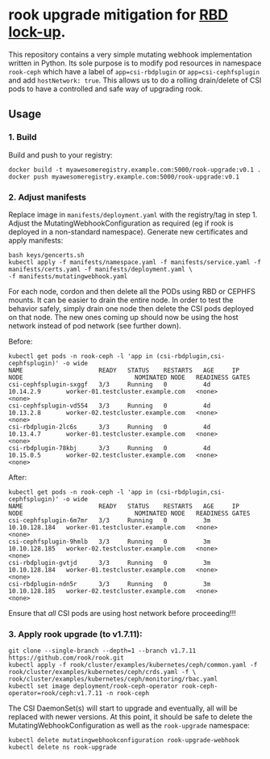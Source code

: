 # rook upgrade mitigation for [RBD lock-up](https://github.com/rook/rook/issues/8085#issuecomment-859234755).

This repository contains a very simple mutating webhook implementation written in Python. Its sole purpose is to modify pod resources in 
namespace `rook-ceph` which have a label of `app=csi-rbdplugin` or `app=csi-cephfsplugin` and add `hostNetwork: true`. This allows us to
do a rolling drain/delete of CSI pods to have a controlled and safe way of upgrading rook. 

## Usage

### 1. Build
Build and push to your registry:
```
docker build -t myawesomeregistry.example.com:5000/rook-upgrade:v0.1 .
docker push myawesomeregistry.example.com:5000/rook-upgrade:v0.1
```

### 2. Adjust manifests

Replace image in `manifests/deployment.yaml` with the registry/tag in step 1.
Adjust the MutatingWebhookConfiguration as required (eg if rook is deployed in a non-standard namespace).
Generate new certificates and apply manifests:
```
bash keys/gencerts.sh
kubectl apply -f manifests/namespace.yaml -f manifests/service.yaml -f manifests/certs.yaml -f manifests/deployment.yaml \
-f manifests/mutatingwebhook.yaml
```

For each node, cordon and then delete all the PODs using RBD or CEPHFS mounts. It can be easier to drain the entire node.
In order to test the behavior safely, simply drain one node then delete the CSI pods deployed on that node. The new ones
coming up should now be using the host network instead of pod network (see further down).

Before:
```
kubectl get pods -n rook-ceph -l 'app in (csi-rbdplugin,csi-cephfsplugin)' -o wide
NAME                     READY   STATUS    RESTARTS   AGE     IP              NODE                               NOMINATED NODE   READINESS GATES
csi-cephfsplugin-sxggf   3/3     Running   0          4d      10.14.2.9       worker-01.testcluster.example.com   <none>           <none>
csi-cephfsplugin-vd554   3/3     Running   0          4d      10.13.2.8       worker-02.testcluster.example.com   <none>           <none>
csi-rbdplugin-2lc6s      3/3     Running   0          4d      10.13.4.7       worker-01.testcluster.example.com   <none>           <none>
csi-rbdplugin-78kbj      3/3     Running   0          4d      10.15.0.5       worker-02.testcluster.example.com   <none>           <none>
```

After:
```
kubectl get pods -n rook-ceph -l 'app in (csi-rbdplugin,csi-cephfsplugin)' -o wide
NAME                     READY   STATUS    RESTARTS   AGE     IP              NODE                               NOMINATED NODE   READINESS GATES
csi-cephfsplugin-6m7mr   3/3     Running   0          3m      10.10.128.184   worker-01.testcluster.example.com   <none>           <none>
csi-cephfsplugin-9hmlb   3/3     Running   0          3m      10.10.128.185   worker-02.testcluster.example.com   <none>           <none>
csi-rbdplugin-gvtjd      3/3     Running   0          3m      10.10.128.184   worker-01.testcluster.example.com   <none>           <none>
csi-rbdplugin-ndn5r      3/3     Running   0          3m      10.10.128.185   worker-02.testcluster.example.com   <none>           <none>
```

Ensure that *all* CSI pods are using host network before proceeding!!!

### 3. Apply rook upgrade (to v1.7.11):
```
git clone --single-branch --depth=1 --branch v1.7.11 https://github.com/rook/rook.git
kubectl apply -f rook/cluster/examples/kubernetes/ceph/common.yaml -f rook/cluster/examples/kubernetes/ceph/crds.yaml -f \
rook/cluster/examples/kubernetes/ceph/monitoring/rbac.yaml
kubectl set image deployment/rook-ceph-operator rook-ceph-operator=rook/ceph:v1.7.11 -n rook-ceph
```

The CSI DaemonSet(s) will start to upgrade and eventually, all will be replaced with newer versions. At this point, it should
be safe to delete the MutatingWebhookConfiguration as well as the `rook-upgrade` namespace:
```
kubectl delete mutatingwebhookconfiguration rook-upgrade-webhook
kubectl delete ns rook-upgrade
```

